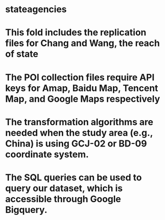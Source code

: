# stateagencies
# This fold includes the replication files for Chang and Wang, the reach of state
# The POI collection files require API keys for Amap, Baidu Map, Tencent Map, and Google Maps respectively
# The transformation algorithms are needed when the study area (e.g., China) is using GCJ-02 or BD-09 coordinate system. 
# The SQL queries can be used to query our dataset, which is accessible through Google Bigquery. 

